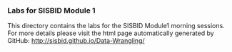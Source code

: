 ### Labs for SISBID Module 1

This directory contains the labs for the SISBID Module1 morning sessions. For more details please visit the html page automatically generated by GitHub: http://sisbid.github.io/Data-Wrangling/
